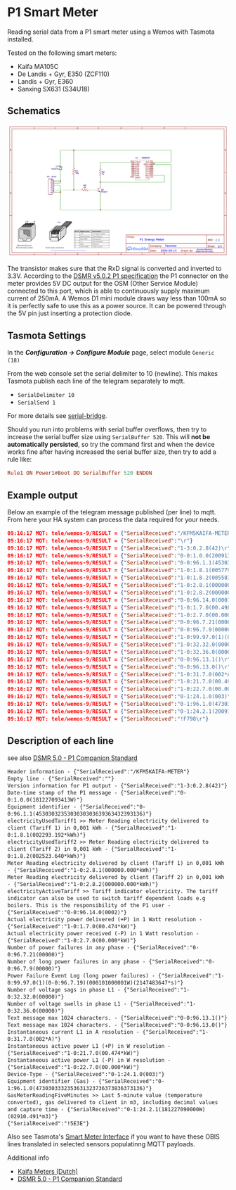 # P1 Smart Meter
 Reading serial data from a P1 smart meter using a Wemos with Tasmota installed.

 Tested on the following smart meters:
 
  - Kaifa MA105C
  - De Landis + Gyr, E350 (ZCF110)
  - Landis + Gyr, E360
  - Sanxing SX631 (S34U18)

## Schematics
![](_media/p1-smartmeter/p1-smartmeter_v2.png) 

The transistor makes sure that the RxD signal is converted and inverted to 3.3V.
According to the [DSMR v5.0.2 P1 specification](https://www.netbeheernederland.nl/_upload/Files/Slimme_meter_15_a727fce1f1.pdf) the P1 connector on the meter provides 5V DC output for the OSM (Other Service Module) connected to this port, which is able to continuously supply maximum current of 250mA. A Wemos D1 mini module draws way less than 100mA so it is perfectly safe to use this as a power source. It can be powered through the 5V pin just inserting a protection diode.

## Tasmota Settings
In the **_Configuration -> Configure Module_** page, select module `Generic (18)`

From the web console set the serial delimiter to 10 (newline). This makes Tasmota publish each line of the telegram separately to mqtt. 

- `SerialDelimiter 10`
- `SerialSend 1`

For more details see [serial-bridge](Commands.md#serial-bridge).

Should you run into problems with serial buffer overflows, then try to increase the serial buffer size using `SerialBuffer 520`. This will **not be automatically persisted**, so try the command first and when the device works fine after having increased the serial buffer size, then try to add a rule like:

```haskell
Rule1 ON Power1#Boot DO SerialBuffer 520 ENDON
```

## Example output
Below an example of the telegram message published (per line) to mqtt. From here your HA system can process the data required for your needs.

```json
09:16:17 MQT: tele/wemos-9/RESULT = {"SerialReceived":"/KFM5KAIFA-METER\r"}
09:16:17 MQT: tele/wemos-9/RESULT = {"SerialReceived":"\r"}
09:16:17 MQT: tele/wemos-9/RESULT = {"SerialReceived":"1-3:0.2.8(42)\r"}
09:16:17 MQT: tele/wemos-9/RESULT = {"SerialReceived":"0-0:1.0.0(200913101618S)\r"}
09:16:17 MQT: tele/wemos-9/RESULT = {"SerialReceived":"0-0:96.1.1(4530303235303030303639363432393136)\r"}
09:16:17 MQT: tele/wemos-9/RESULT = {"SerialReceived":"1-0:1.8.1(005779.835*kWh)\r"}
09:16:17 MQT: tele/wemos-9/RESULT = {"SerialReceived":"1-0:1.8.2(005583.617*kWh)\r"}
09:16:17 MQT: tele/wemos-9/RESULT = {"SerialReceived":"1-0:2.8.1(000000.000*kWh)\r"}
09:16:17 MQT: tele/wemos-9/RESULT = {"SerialReceived":"1-0:2.8.2(000000.000*kWh)\r"}
09:16:17 MQT: tele/wemos-9/RESULT = {"SerialReceived":"0-0:96.14.0(0001)\r"}
09:16:17 MQT: tele/wemos-9/RESULT = {"SerialReceived":"1-0:1.7.0(00.498*kW)\r"}
09:16:17 MQT: tele/wemos-9/RESULT = {"SerialReceived":"1-0:2.7.0(00.000*kW)\r"}
09:16:17 MQT: tele/wemos-9/RESULT = {"SerialReceived":"0-0:96.7.21(00000)\r"}
09:16:17 MQT: tele/wemos-9/RESULT = {"SerialReceived":"0-0:96.7.9(00000)\r"}
09:16:17 MQT: tele/wemos-9/RESULT = {"SerialReceived":"1-0:99.97.0(1)(0-0:96.7.19)(000101000001W)(2147483647*s)\r"}
09:16:17 MQT: tele/wemos-9/RESULT = {"SerialReceived":"1-0:32.32.0(00000)\r"}
09:16:17 MQT: tele/wemos-9/RESULT = {"SerialReceived":"1-0:32.36.0(00000)\r"}
09:16:17 MQT: tele/wemos-9/RESULT = {"SerialReceived":"0-0:96.13.1()\r"}
09:16:17 MQT: tele/wemos-9/RESULT = {"SerialReceived":"0-0:96.13.0()\r"}
09:16:17 MQT: tele/wemos-9/RESULT = {"SerialReceived":"1-0:31.7.0(002*A)\r"}
09:16:17 MQT: tele/wemos-9/RESULT = {"SerialReceived":"1-0:21.7.0(00.496*kW)\r"}
09:16:17 MQT: tele/wemos-9/RESULT = {"SerialReceived":"1-0:22.7.0(00.000*kW)\r"}
09:16:17 MQT: tele/wemos-9/RESULT = {"SerialReceived":"0-1:24.1.0(003)\r"}
09:16:17 MQT: tele/wemos-9/RESULT = {"SerialReceived":"0-1:96.1.0(4730303332353631323736373836373136)\r"}
09:16:17 MQT: tele/wemos-9/RESULT = {"SerialReceived":"0-1:24.2.1(200913100000S)(04139.079*m3)\r"}
09:16:17 MQT: tele/wemos-9/RESULT = {"SerialReceived":"!F798\r"}
```

## Description of each line 
see also [DSMR 5.0 - P1 Companion Standard](https://www.netbeheernederland.nl/_upload/Files/Slimme_meter_15_a727fce1f1.pdf)

``` 
Header information - {"SerialReceived":"/KFM5KAIFA-METER"}
Empty line - {"SerialReceived":""}
Version information for P1 output - {"SerialReceived":"1-3:0.2.8(42)"}
Date-time stamp of the P1 message - {"SerialReceived":"0-0:1.0.0(181227093413W)"}
Equipment identifier - {"SerialReceived":"0-0:96.1.1(4530303235303030303639363432393136)"}
electricityUsedTariff1 >> Meter Reading electricity delivered to client (Tariff 1) in 0,001 kWh - {"SerialReceived":"1-0:1.8.1(002293.192*kWh)"}
electricityUsedTariff2 >> Meter Reading electricity delivered to client (Tariff 2) in 0,001 kWh - {"SerialReceived":"1-0:1.8.2(002523.640*kWh)"}
Meter Reading electricity delivered by client (Tariff 1) in 0,001 kWh - {"SerialReceived":"1-0:2.8.1(000000.000*kWh)"}
Meter Reading electricity delivered by client (Tariff 2) in 0,001 kWh - {"SerialReceived":"1-0:2.8.2(000000.000*kWh)"}
electricityActiveTariff >> Tariff indicator electricity. The tariff indicator can also be used to switch tariff dependent loads e.g boilers. This is the responsibility of the P1 user - {"SerialReceived":"0-0:96.14.0(0002)"}
Actual electricity power delivered (+P) in 1 Watt resolution - {"SerialReceived":"1-0:1.7.0(00.474*kW)"}
Actual electricity power received (-P) in 1 Watt resolution - {"SerialReceived":"1-0:2.7.0(00.000*kW)"}
Number of power failures in any phase - {"SerialReceived":"0-0:96.7.21(00000)"}
Number of long power failures in any phase - {"SerialReceived":"0-0:96.7.9(00000)"}
Power Failure Event Log (long power failures) - {"SerialReceived":"1-0:99.97.0(1)(0-0:96.7.19)(000101000001W)(2147483647*s)"}
Number of voltage sags in phase L1 - {"SerialReceived":"1-0:32.32.0(00000)"}
Number of voltage swells in phase L1 - {"SerialReceived":"1-0:32.36.0(00000)"}
Text message max 1024 characters. - {"SerialReceived":"0-0:96.13.1()"}
Text message max 1024 characters. - {"SerialReceived":"0-0:96.13.0()"}
Instantaneous current L1 in A resolution - {"SerialReceived":"1-0:31.7.0(002*A)"}
Instantaneous active power L1 (+P) in W resolution - {"SerialReceived":"1-0:21.7.0(00.474*kW)"}
Instantaneous active power L1 (-P) in W resolution - {"SerialReceived":"1-0:22.7.0(00.000*kW)"}
Device-Type - {"SerialReceived":"0-1:24.1.0(003)"}
Equipment identifier (Gas) - {"SerialReceived":"0-1:96.1.0(4730303332353631323736373836373136)"}
GasMeterReadingFiveMinutes >> Last 5-minute value (temperature converted), gas delivered to client in m3, including decimal values and capture time - {"SerialReceived":"0-1:24.2.1(181227090000W)(02910.491*m3)"}
{"SerialReceived":"!5E3E"}
```
Also see Tasmota's [Smart Meter Interface](https://tasmota.github.io/docs/Smart-Meter-Interface) if you want to have these OBIS lines translated in selected sensors populatinng MQTT payloads.

Additional info
* [Kaifa Meters (Dutch)](https://www.liander.nl/sites/default/files/Meters-Handleidingen-elektriciteit-Kaifa-uitgebreid.pdf)
* [DSMR 5.0 - P1 Companion Standard](https://www.netbeheernederland.nl/_upload/Files/Slimme_meter_15_a727fce1f1.pdf)
